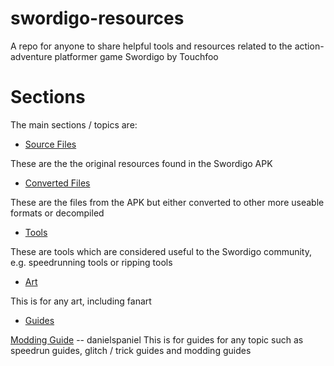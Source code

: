 # swordigo-resources
A repo for anyone to share helpful tools and resources related to the action-adventure platformer game Swordigo by Touchfoo

# Sections

The main sections / topics are:

- [Source Files](sourceFiles)

These are the the original resources found in the Swordigo APK

- [Converted Files](convertedFiles)

These are the files from the APK but either converted to other more useable formats or decompiled

- [Tools](Tools)

These are tools which are considered useful to the Swordigo community, e.g. speedrunning tools or ripping tools

- [Art](Art)

This is for any art, including fanart

- [Guides](/Guides/README.md)

[Modding Guide](modding-guide/modding-guide.md) -- danielspaniel
This is for guides for any topic such as speedrun guides, glitch / trick guides and modding guides


